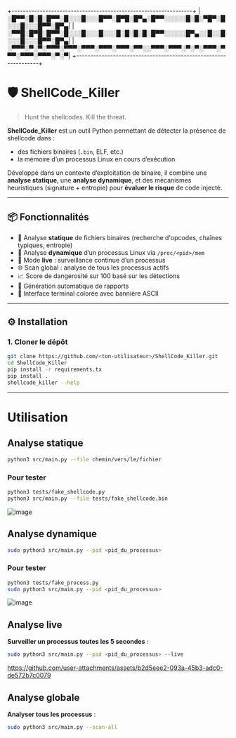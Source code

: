 +----------------------------------------------------------------+
|░█▀▀░█░█░█▀▀░█░░░█░░░█▀▀░█▀█░█▀▄░█▀▀░░░░░█░█░▀█▀░█░░░█░░░█▀▀░█▀▄|
|░▀▀█░█▀█░█▀▀░█░░░█░░░█░░░█░█░█░█░█▀▀░░░░░█▀▄░░█░░█░░░█░░░█▀▀░█▀▄|
|░▀▀▀░▀░▀░▀▀▀░▀▀▀░▀▀▀░▀▀▀░▀▀▀░▀▀░░▀▀▀░▀▀▀░▀░▀░▀▀▀░▀▀▀░▀▀▀░▀▀▀░▀░▀|
+----------------------------------------------------------------+

# 🛡️ ShellCode_Killer

> Hunt the shellcodes. Kill the threat.

**ShellCode_Killer** est un outil Python permettant de détecter la présence de shellcode dans :
- des fichiers binaires (`.bin`, ELF, etc.)
- la mémoire d’un processus Linux en cours d’exécution

Développé dans un contexte d’exploitation de binaire, il combine une **analyse statique**, une **analyse dynamique**, et des mécanismes heuristiques (signature + entropie) pour **évaluer le risque** de code injecté.

---

## 📦 Fonctionnalités

- 🧠 Analyse **statique** de fichiers binaires (recherche d'opcodes, chaînes typiques, entropie)
- 👀 Analyse **dynamique** d’un processus Linux via `/proc/<pid>/mem`
- 🔁 Mode **live** : surveillance continue d’un processus
- 🌐 Scan global : analyse de tous les processus actifs
- 📈 Score de dangerosité sur 100 basé sur les détections
- 📝 Génération automatique de rapports
- 🎨 Interface terminal colorée avec bannière ASCII

---

## ⚙️ Installation

### 1. Cloner le dépôt

```bash
git clone https://github.com/<ton-utilisateur>/ShellCode_Killer.git
cd ShellCode_Killer
pip install -r requirements.tx
pip install .
shellcode_killer --help
```

---

# Utilisation

## Analyse statique
```bash
python3 src/main.py --file chemin/vers/le/fichier
```

### Pour tester
```bash
python3 tests/fake_shellcode.py
python3 src/main.py --file tests/fake_shellcode.bin
```

![image](https://github.com/user-attachments/assets/47658f6a-ac31-46cf-8a97-e457c1a2693c)


## Analyse dynamique
```bash
sudo python3 src/main.py --pid <pid_du_processus>
```

### Pour tester
```bash
python3 tests/fake_process.py
sudo python3 src/main.py --pid <pid_du_processus>
```

![image](https://github.com/user-attachments/assets/c7e18300-4065-404d-bc46-f37ec4a79540)


## Analyse live

**Surveiller un processus toutes les 5 secondes** :

```bash
sudo python3 src/main.py --pid <pid_du_processus> --live
```


https://github.com/user-attachments/assets/b2d5eee2-093a-45b3-adc0-de572b7c0079


## Analyse globale

**Analyser tous les processus** :

```bash
sudo python3 src/main.py --scan-all
```
